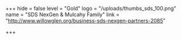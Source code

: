 +++
hide = false
level = "Gold"
logo = "/uploads/thumbs_sds_100.png"
name = "SDS NexGen & Mulcahy Family"
link = "http://www.willowglen.org/business-sds-nexgen-partners-2085"

+++
